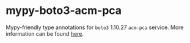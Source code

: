 # mypy-boto3-acm-pca

Mypy-friendly type annotations for `boto3` 1.10.27 `acm-pca` service.
More information can be found [here](https://github.com/vemel/mypy_boto3).
